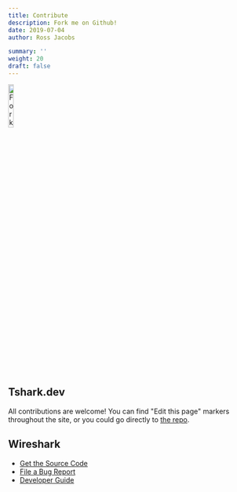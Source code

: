 ```yaml
---
title: Contribute
description: Fork me on Github!
date: 2019-07-04
author: Ross Jacobs

summary: ''
weight: 20
draft: false
---
```


<a href="https://github.com/pocc/tshark.dev"><img src="https://dl.dropboxusercontent.com/s/u03yk9rj3pd5o98/fork_me_on_github.png" alt="Fork me on GitHub" style="margin:0px;width:15%"></a>

## Tshark.dev

All contributions are welcome! You can find "Edit this page" markers throughout the site, or you could go directly to [the repo](https://github.com/pocc/tshark.dev).

## Wireshark

- [Get the Source Code](https://www.wireshark.org/develop.html)
- [File a Bug Report](https://wiki.wireshark.org/ReportingBugs)
- [Developer Guide](https://www.wireshark.org/docs/wsdg_html_chunked/)
